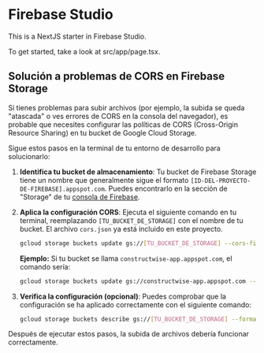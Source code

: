 # Firebase Studio

This is a NextJS starter in Firebase Studio.

To get started, take a look at src/app/page.tsx.

## Solución a problemas de CORS en Firebase Storage

Si tienes problemas para subir archivos (por ejemplo, la subida se queda "atascada" o ves errores de CORS en la consola del navegador), es probable que necesites configurar las políticas de CORS (Cross-Origin Resource Sharing) en tu bucket de Google Cloud Storage.

Sigue estos pasos en la terminal de tu entorno de desarrollo para solucionarlo:

1.  **Identifica tu bucket de almacenamiento**: Tu bucket de Firebase Storage tiene un nombre que generalmente sigue el formato `[ID-DEL-PROYECTO-DE-FIREBASE].appspot.com`. Puedes encontrarlo en la sección de "Storage" de tu [consola de Firebase](https://console.firebase.google.com/).

2.  **Aplica la configuración CORS**: Ejecuta el siguiente comando en tu terminal, reemplazando `[TU_BUCKET_DE_STORAGE]` con el nombre de tu bucket. El archivo `cors.json` ya está incluido en este proyecto.

    ```sh
    gcloud storage buckets update gs://[TU_BUCKET_DE_STORAGE] --cors-file=./cors.json
    ```

    **Ejemplo:** Si tu bucket se llama `constructwise-app.appspot.com`, el comando sería:

    ```sh
    gcloud storage buckets update gs://constructwise-app.appspot.com --cors-file=./cors.json
    ```

3.  **Verifica la configuración (opcional)**: Puedes comprobar que la configuración se ha aplicado correctamente con el siguiente comando:

    ```sh
    gcloud storage buckets describe gs://[TU_BUCKET_DE_STORAGE] --format="json(cors)"
    ```

Después de ejecutar estos pasos, la subida de archivos debería funcionar correctamente.
